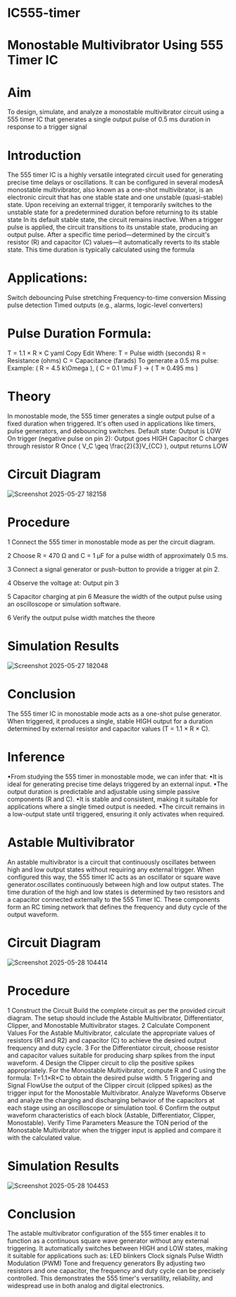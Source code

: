 # IC555-timer
# Monostable Multivibrator Using 555 Timer IC
# Aim 
To design, simulate, and analyze a monostable multivibrator circuit using a 555 timer IC that generates a single output pulse of 0.5 ms duration in response to a trigger signal
# Introduction
The 555 timer IC is a highly versatile integrated circuit used for generating precise time delays or oscillations. 
It can be configured in several modesA monostable multivibrator, also known as a one-shot multivibrator,
is an electronic circuit that has one stable state and one unstable (quasi-stable) state. Upon receiving an external trigger, 
it temporarily switches to the unstable state for a predetermined duration before returning to its stable state
In its default stable state, the circuit remains inactive. When a trigger pulse is applied, the circuit transitions to its unstable state, 
producing an output pulse. After a specific time period—determined by the circuit's resistor (R) and capacitor (C) values—it automatically
reverts to its stable state. This time duration is typically calculated using the formula
# Applications:
Switch debouncing 
Pulse stretching
Frequency-to-time conversion
Missing pulse detection
Timed outputs (e.g., alarms, logic-level converters)
# Pulse Duration Formula:
T = 1.1 × R × C
yaml Copy Edit
Where:
T = Pulse width (seconds)
R = Resistance (ohms)
C = Capacitance (farads)
To generate a 0.5 ms pulse:
Example: ( R = 4.5 k\Omega ), ( C = 0.1 \mu F ) → ( T ≈ 0.495 ms )

# Theory
In monostable mode, the 555 timer generates a single output pulse of a fixed duration when triggered. It's often used in applications like timers, pulse generators, and debouncing switches.
Default state: Output is LOW
On trigger (negative pulse on pin 2): Output goes HIGH
Capacitor C charges through resistor R
Once ( V_C \geq \frac{2}{3}V_{CC} ), output returns LOW
# Circuit Diagram
![Screenshot 2025-05-27 182158](https://github.com/user-attachments/assets/2ce9c8ba-5391-4b98-a0b1-2a625b813cba)



# Procedure
1 Connect the 555 timer in monostable mode as per the circuit diagram.

2 Choose R = 470 Ω and C = 1 µF for a pulse width of approximately 0.5 ms.

3 Connect a signal generator or push-button to provide a trigger at pin 2.

4 Observe the voltage at:
Output pin 3

5 Capacitor charging at pin 6
Measure the width of the output pulse using an oscilloscope or simulation software.

6 Verify the output pulse width matches the theore

# Simulation Results
![Screenshot 2025-05-27 182048](https://github.com/user-attachments/assets/c72aaf31-8488-4a91-9b6d-63a146349626)

# Conclusion
The 555 timer IC in monostable mode acts as a one-shot pulse generator. When triggered, it produces a single, stable HIGH output for a duration determined by external resistor and capacitor values (T = 1.1 × R × C).
# Inference
•From studying the 555 timer in monostable mode, we can infer that:
•It is ideal for generating precise time delays triggered by an external input.
•The output duration is predictable and adjustable using simple passive components (R and C).
•It is stable and consistent, making it suitable for applications where a single timed output is needed.
•The circuit remains in a low-output state until triggered, ensuring it only activates when required.

# Astable Multivibrator
An astable multivibrator is a circuit that continuously oscillates between high and low output states without requiring any external trigger. When configured this way, the 555 timer IC acts as an oscillator or square wave generator.oscillates continuously between high and low output states. The time duration of the high and low states is determined by two resistors and a capacitor connected externally to the 555 Timer IC. These components form an RC timing network that defines the frequency and duty cycle of the output waveform.
# Circuit Diagram

![Screenshot 2025-05-28 104414](https://github.com/user-attachments/assets/e22bac3c-8de1-4906-88e3-fbc6d5358b4a)


# Procedure
1 Construct the Circuit Build the complete circuit as per the provided circuit diagram. The setup should include the Astable Multivibrator, Differentiator, Clipper, and Monostable Multivibrator stages.
2 Calculate Component Values For the Astable Multivibrator, calculate the appropriate values of resistors (R1 and R2) and capacitor (C) to achieve the desired output frequency and duty cycle.
3 For the Differentiator circuit, choose resistor and capacitor values suitable for producing sharp spikes from the input waveform.
4 Design the Clipper circuit to clip the positive spikes appropriately. For the Monostable Multivibrator, compute R and C using the formula: T=1.1×R×C to obtain the desired pulse width.
5 Triggering and Signal FlowUse the output of the Clipper circuit (clipped spikes) as the trigger input for the Monostable Multivibrator. Analyze Waveforms Observe and analyze the charging and discharging behavior of the capacitors at each stage using an oscilloscope or simulation tool.
6 Confirm the output waveform characteristics of each block (Astable, Differentiator, Clipper, Monostable).
Verify Time Parameters Measure the TON period of the Monostable Multivibrator when the trigger input is applied and compare it with the calculated value.
# Simulation Results

![Screenshot 2025-05-28 104453](https://github.com/user-attachments/assets/a347682f-a8a7-46b1-ae39-e28a19c44cc3)


# Conclusion
The astable multivibrator configuration of the 555 timer enables it to function as a continuous square wave generator without any external triggering. It automatically switches between HIGH and LOW states, making it suitable for applications such as:
LED blinkers
Clock signals
Pulse Width Modulation (PWM)
Tone and frequency generators
By adjusting two resistors and one capacitor, the frequency and duty cycle can be precisely controlled. This demonstrates the 555 timer's versatility, reliability, and widespread use in both analog and digital electronics.
